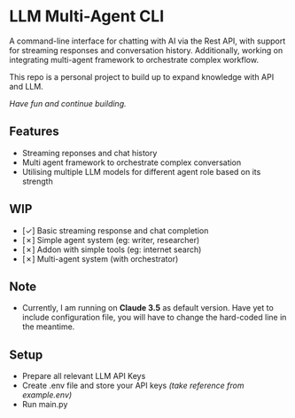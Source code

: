 # LLM Multi-Agent CLI

A command-line interface for chatting with AI via the Rest API, with support for streaming responses and conversation history. Additionally, working on integrating multi-agent framework to orchestrate complex workflow.

This repo is a personal project to build up to expand knowledge with API and LLM.

_Have fun and continue building._

## Features

-   Streaming reponses and chat history
-   Multi agent framework to orchestrate complex conversation
-   Utilising multiple LLM models for different agent role based on its strength

## WIP

-   [&check;] Basic streaming response and chat completion
-   [&cross;] Simple agent system (eg: writer, researcher)
-   [&cross;] Addon with simple tools (eg: internet search)
-   [&cross;] Multi-agent system (with orchestrator)

## Note

-   Currently, I am running on **Claude 3.5** as default version. Have yet to include configuration file, you will have to change the hard-coded line in the meantime.

## Setup

-   Prepare all relevant LLM API Keys
-   Create .env file and store your API keys _(take reference from example.env)_
-   Run main.py
